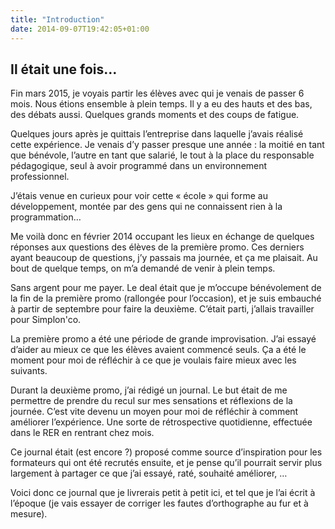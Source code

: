 ```yaml
---
title: "Introduction"
date: 2014-09-07T19:42:05+01:00
---
```


## Il était une fois…

Fin mars 2015, je voyais partir les élèves avec qui je venais de passer 6 mois.
Nous étions ensemble à plein temps. Il y a eu des hauts et des bas, des débats
aussi. Quelques grands moments et des coups de fatigue.


Quelques jours après je quittais l’entreprise dans laquelle j’avais réalisé
cette expérience. Je venais d’y passer presque une année : la moitié en tant
que bénévole, l’autre en tant que salarié, le tout à la place du responsable
pédagogique, seul à avoir programmé dans un environnement professionnel.

J’étais venue en curieux pour voir cette « école » qui forme au développement,
montée par des gens qui ne connaissent rien à la programmation…

Me voilà donc en février 2014 occupant les lieux en échange de quelques
réponses aux questions des élèves de la première promo. Ces derniers ayant
beaucoup de questions, j’y passais ma journée, et ça me plaisait. Au bout de
quelque temps, on m’a demandé de venir à plein temps.

Sans argent pour me payer. Le deal était que je m’occupe bénévolement de la fin
de la première promo (rallongée pour l’occasion), et je suis embauché à partir
de septembre pour faire la deuxième. C’était parti, j’allais travailler pour
Simplon'co.

La première promo a été une période de grande improvisation. J’ai essayé
d’aider au mieux ce que les élèves avaient commencé seuls. Ça a été le moment
pour moi de réfléchir à ce que je voulais faire mieux avec les suivants.

Durant la deuxième promo, j’ai rédigé un journal. Le but était de me permettre
de prendre du recul sur mes sensations et réflexions de la journée. C’est vite
devenu un moyen pour moi de réfléchir à comment améliorer l’expérience. Une
sorte de rétrospective quotidienne, effectuée dans le RER en rentrant chez
mois.

Ce journal était (est encore ?) proposé comme source d’inspiration pour les
formateurs qui ont été recrutés ensuite, et je pense qu’il pourrait servir plus
largement à partager ce que j’ai essayé, raté, souhaité améliorer, …

Voici donc ce journal que je livrerais petit à petit ici, et tel que je l’ai
écrit à l’époque (je vais essayer de corriger les fautes d’orthographe au fur
et à mesure).


